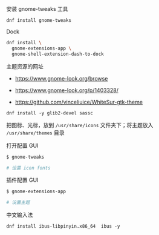 安装 gnome-tweaks 工具

```
dnf install gnome-tweaks
```

Dock

```bash
dnf install \
  gnome-extensions-app \
  gnome-shell-extension-dash-to-dock
```

主题资源的网址

- <https://www.gnome-look.org/browse>

- <https://www.gnome-look.org/p/1403328/>
- <https://github.com/vinceliuice/WhiteSur-gtk-theme>

```
dnf install -y glib2-devel sassc
```

把图标、光标，放到 `/usr/share/icons` 文件夹下；将主题放入 `/usr/share/themes` 目录

打开配置 GUI

```bash
$ gnome-tweaks

# 设置 icon fonts
```

插件配置 GUI

```bash
$ gnome-extensions-app

# 设置主题
```

中文输入法

```
dnf install ibus-libpinyin.x86_64  ibus -y
```

